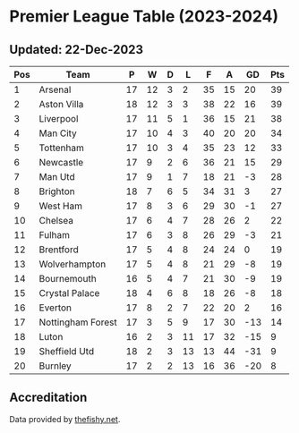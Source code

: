 # Premier League Table (2023-2024)
## Updated: 22-Dec-2023

| Pos | Team | P | W | D | L | F | A | GD | Pts |
| --- | --- | --- | --- | --- | --- | --- | --- | --- | --- |
| 1 | Arsenal | 17 | 12 | 3 | 2 | 35 | 15 | 20 | 39 |
| 2 | Aston Villa | 18 | 12 | 3 | 3 | 38 | 22 | 16 | 39 |
| 3 | Liverpool | 17 | 11 | 5 | 1 | 36 | 15 | 21 | 38 |
| 4 | Man City | 17 | 10 | 4 | 3 | 40 | 20 | 20 | 34 |
| 5 | Tottenham | 17 | 10 | 3 | 4 | 35 | 23 | 12 | 33 |
| 6 | Newcastle | 17 | 9 | 2 | 6 | 36 | 21 | 15 | 29 |
| 7 | Man Utd | 17 | 9 | 1 | 7 | 18 | 21 | -3 | 28 |
| 8 | Brighton | 18 | 7 | 6 | 5 | 34 | 31 | 3 | 27 |
| 9 | West Ham | 17 | 8 | 3 | 6 | 29 | 30 | -1 | 27 |
| 10 | Chelsea | 17 | 6 | 4 | 7 | 28 | 26 | 2 | 22 |
| 11 | Fulham | 17 | 6 | 3 | 8 | 26 | 29 | -3 | 21 |
| 12 | Brentford | 17 | 5 | 4 | 8 | 24 | 24 | 0 | 19 |
| 13 | Wolverhampton | 17 | 5 | 4 | 8 | 21 | 29 | -8 | 19 |
| 14 | Bournemouth | 16 | 5 | 4 | 7 | 21 | 30 | -9 | 19 |
| 15 | Crystal Palace | 18 | 4 | 6 | 8 | 18 | 26 | -8 | 18 |
| 16 | Everton | 17 | 8 | 2 | 7 | 22 | 20 | 2 | 16 |
| 17 | Nottingham Forest | 17 | 3 | 5 | 9 | 17 | 30 | -13 | 14 |
| 18 | Luton | 16 | 2 | 3 | 11 | 17 | 32 | -15 | 9 |
| 19 | Sheffield Utd | 18 | 2 | 3 | 13 | 13 | 44 | -31 | 9 |
| 20 | Burnley | 17 | 2 | 2 | 13 | 16 | 36 | -20 | 8 |

## Accreditation 

Data provided by [thefishy.net](https://www.thefishy.net/).